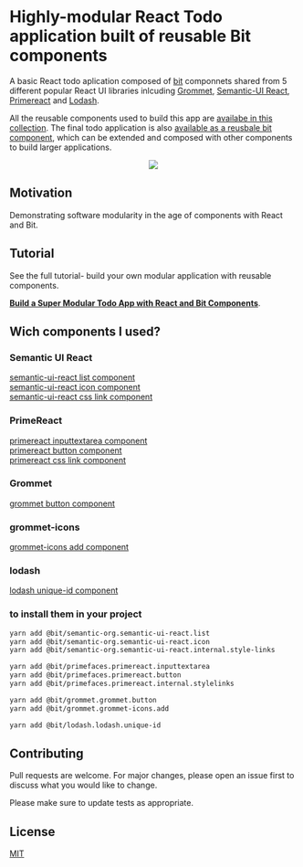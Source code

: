 # Highly-modular React Todo application built of reusable Bit components

A basic React todo aplication composed of [bit](https://bit.dev) componnets shared from 5 different popular React UI libraries inlcuding [Grommet](https://github.com/grommet/grommet), [Semantic-UI React](https://github.com/Semantic-Org/Semantic-UI-React), [Primereact](https://github.com/primefaces/primereact) and [Lodash](https://github.com/lodash/lodash). 

All the reusable components used to build this app are [availabe in this collection](https://bit.dev/joshk/basic-todo-app).
The final todo application is also [available as a reusbale bit component](https://bit.dev/joshk/basic-todo-app/todo-app), which can be extended and composed with other components to build larger applications.

<p align="center">
  <a href="https://bit.dev/joshk/basic-todo-app"><img src="https://i.imagesup.co/images2/f2b5cc9a918fa58ed2106570ed5b4dbb20846b7f.png"></a>
</p>

## Motivation

Demonstrating software modularity in the age of components with React and Bit.

## Tutorial

See the full tutorial- build your own modular application with reusable components.

**[Build a Super Modular Todo App with React and Bit Components](https://blog.bitsrc.io/build-a-super-modular-todo-app-with-react-and-bit-components-aa06bbac4084)**.


## Wich components I used?

### Semantic UI React  
[semantic-ui-react list component](https://bit.dev/semantic-org/semantic-ui-react/list)  
[semantic-ui-react icon component](https://bit.dev/semantic-org/semantic-ui-react/icon)  
[semantic-ui-react css link component](https://bit.dev/semantic-org/semantic-ui-react/internal/style-links)  

### PrimeReact
[primereact inputtextarea component](https://bit.dev/primefaces/primereact/inputtextarea)   
[primereact button component](https://bit.dev/primefaces/primereact/button)  
[primereact css link component](https://bit.dev/primefaces/primereact/internal/stylelinks)  

### Grommet
[grommet button component](https://bit.dev/grommet/grommet/button)  

### grommet-icons
[grommet-icons add component](https://bit.dev/grommet/grommet-icons/add)  

### lodash
[lodash unique-id component](https://bit.dev/lodash/lodash/unique-id)  

### to install them in your project

```bash
yarn add @bit/semantic-org.semantic-ui-react.list  
yarn add @bit/semantic-org.semantic-ui-react.icon  
yarn add @bit/semantic-org.semantic-ui-react.internal.style-links  

yarn add @bit/primefaces.primereact.inputtextarea  
yarn add @bit/primefaces.primereact.button  
yarn add @bit/primefaces.primereact.internal.stylelinks  

yarn add @bit/grommet.grommet.button
yarn add @bit/grommet.grommet-icons.add

yarn add @bit/lodash.lodash.unique-id
```

## Contributing
Pull requests are welcome. For major changes, please open an issue first to discuss what you would like to change.

Please make sure to update tests as appropriate.

## License
[MIT](https://choosealicense.com/licenses/mit/)
